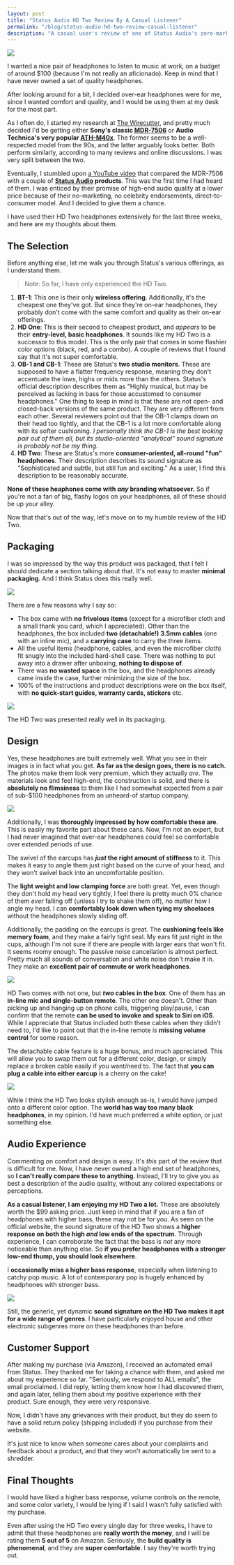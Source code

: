 ```yaml
---
layout: post
title: "Status Audio HD Two Review By A Casual Listener"
permalink: "/blog/status-audio-hd-two-review-casual-listener"
description: "A casual user's review of one of Status Audio's zero-marketing, low-price, quality headphones"
---
```


![](/assets/reviews/hd-two-hero.jpg)

I wanted a nice pair of headphones to listen to music at work, on a budget of around $100 (because I'm not really an aficionado). Keep in mind that I have never owned a set of quality headphones.

After looking around for a bit, I decided over-ear headphones were for me, since I wanted comfort and quality, and I would be using them at my desk for the most part.

As I often do, I started my research at [The Wirecutter](http://thewirecutter.com/reviews/the-best-150-over-ear-headphones/), and pretty much decided I'd be getting either **Sony's classic [MDR-7506](https://amzn.com/B000AJIF4E)** or **Audio Technica's very popular [ATH-M40x](https://amzn.com/B00KFKO6K0)**. The former seems to be a well-respected model from the 90s, and the latter arguably looks better. Both perform similarly, according to many reviews and online discussions. I was very split between the two.

Eventually, I stumbled upon [a YouTube video](https://youtu.be/0IJJOu-sBvA) that compared the MDR-7506 with a couple of **[Status Audio](http://thestatusaudio.com) products**. This was the first time I had heard of them. I was enticed by their promise of high-end audio quality at a lower price because of their no-marketing, no celebrity endorsements, direct-to-consumer model. And I decided to give them a chance.

I have used their HD Two headphones extensively for the last three weeks, and here are my thoughts about them.

<!--more-->

## The Selection

Before anything else, let me walk you through Status's various offerings, as I understand them.

> Note: So far, I have only experienced the HD Two.

1. **BT-1**: This one is their only **wireless offering**. Additionally, it's the cheapest one they've got. But since they're on-ear headphones, they probably don't come with the same comfort and quality as their on-ear offerings.
2. **HD One**: This is their second to cheapest product, and *appears* to be their **entry-level, basic headphones**. It sounds like my HD Two is a successor to this model. This is the only pair that comes in some flashier color options (black, red, and a combo). A couple of reviews that I found say that it's not super comfortable.
3. **OB-1 and CB-1**: These are Status's **two studio monitors**. These are supposed to have a flatter frequency response, meaning they don't accentuate the lows, highs or mids more than the others. Status's official description describes them as "Highly musical, but may be perceived as lacking in bass for those accustomed to consumer headphones." One thing to keep in mind is that these are not open- and closed-back versions of the same product. They are very different from each other. Several reviewers point out that the OB-1 clamps down on their head too tightly, and that the CB-1 is a lot more comfortable along with its softer cushioning. *I personally think the CB-1 is the best looking pair out of them all, but its studio-oriented "analytical" sound signature is probably not be my thing.*
4. **HD Two**: These are Status's more **consumer-oriented, all-round "fun" headphones**. Their description describes its sound signature as "Sophisticated and subtle, but still fun and exciting." As a user, I find this description to be reasonably accurate.

**None of these heaphones come with *any* branding whatsoever.** So if you're not a fan of big, flashy logos on your headphones, all of these should be up your alley.

Now that that's out of the way, let's move on to my humble review of the HD Two.

## Packaging

I was so impressed by the way this product was packaged, that I felt I should dedicate a section talking about that. It's not easy to master **minimal packaging**. And I think Status does this really well.

![](/assets/reviews/hd-two-1.jpg)

There are a few reasons why I say so:

- The box came with **no frivolous items** (except for a microfiber cloth and a small thank you card, which I appreciated). Other than the headphones, the box included **two (detachable!) 3.5mm cables** (one with an inline mic), and a **carrying case** to carry the three items.
- All the useful items (headphone, cables, and even the microfiber cloth) fit snugly into the included hard-shell case. There was nothing to put away into a drawer after unboxing, **nothing to dispose of**.
- There was **no wasted space** in the box, and the headphones already came inside the case, further minimizing the size of the box.
- 100% of the instructions and product descriptions were on the box itself, with **no quick-start guides, warranty cards, stickers** etc.

![](/assets/reviews/hd-two-2.jpg)

The HD Two was presented really well in its packaging.

## Design

Yes, these headphones are built extremely well. What you see in their images *is* in fact what you get. **As far as the design goes, there is no catch.** The photos make them look very premium, which they actually *are*. The materials look and feel high-end, the construction is solid, and there is **absolutely no flimsiness** to them like I had somewhat expected from a pair of sub-$100 headphones from an unheard-of startup company.

![](/assets/reviews/hd-two-3.jpg)

Additionally, I was **thoroughly impressed by how comfortable these are**. This is easily my favorite part about these cans. Now, I'm not an expert, but I had never imagined that over-ear headphones could feel so comfortable over extended periods of use.

The swivel of the earcups has ***just* the right amount of stiffness** to it. This makes it easy to angle them just right based on the curve of your head, and they won't swivel back into an uncomfortable position.

The **light weight and low clamping force** are both great. Yet, even though they don't hold my head very tightly, I feel there is pretty much 0% chance of them *ever* falling off (unless I try to shake them off), no matter how I angle my head. I can **comfortably look down when tying my shoelaces** without the headphones slowly sliding off.

Additionally, the padding on the earcups is great. The **cushioning feels like memory foam**, and they make a fairly tight seal. My ears fit just right in the cups, although I'm not sure if there are people with larger ears that won't fit. It seems roomy enough. The passive noise cancellation is almost perfect. Pretty much all sounds of conversation and white noise don't make it in. They make an **excellent pair of commute or work headphones**.

![](/assets/reviews/hd-two-4.jpg)

HD Two comes with not one, but ***two* cables in the box**. One of them has an **in-line mic and single-button remote**. The other one doesn't. Other than picking up and hanging up on phone calls, triggering play/pause, I can confirm that the remote **can be used to invoke and speak to Siri on iOS**. While I appreciate that Status included both these cables when they didn't need to, I'd like to point out that the in-line remote *is* **missing volume control** for some reason.

The detachable cable feature is a huge bonus, and much appreciated. This will allow you to swap them out for a different color, design, or simply replace a broken cable easily if you want/need to. The fact that **you can plug a cable into either earcup** is a cherry on the cake!

![](/assets/reviews/hd-two-5.jpg)

While I think the HD Two looks stylish enough as-is, I would have jumped onto a different color option. The **world has way too many black headphones**, in my opinion. I'd have much preferred a white option, or just something else.

## Audio Experience

Commenting on comfort and design is easy. It's *this* part of the review that is difficult for me. Now, I have never owned a high end set of headphones, so **I can't really compare these to anything**. Instead, I'll try to give you as best a description of the audio quality, without any colored expectations or perceptions.

**As a casual listener, I am enjoying my HD Two a lot.** These are absolutely worth the $99 asking price. Just keep in mind that if you are a fan of headphones with higher bass, these may not be for you. As seen on the official website, the sound signature of the HD Two shows a **higher response on both the high *and* low ends of the spectrum**. Through experience, I can corroborate the fact that the bass is *not* any more noticeable than anything else. So **if you prefer headphones with a stronger low-end thump, you should look elsewhere**.

I **occasionally miss a higher bass response**, especially when listening to catchy pop music. A lot of contemporary pop is hugely enhanced by headphones with stronger bass.

![](/assets/reviews/hd-two-6.jpg)

Still, the generic, yet dynamic **sound signature on the HD Two makes it apt for a wide range of genres**. I have particularly enjoyed house and other electronic subgenres more on these headphones than before.

## Customer Support

After making my purchase (via Amazon), I received an automated email from Status. They thanked me for taking a chance with them, and asked me about my experience so far. "Seriously, we respond to ALL emails", the email proclaimed. I did reply, letting them know how I had discovered them, and again later, telling them about my positive experience with their product. Sure enough, they were very responsive.

Now, I didn't have any grievances with their product, but they do seem to have a solid return policy (shipping included) if you purchase from their website.

It's just nice to know when someone cares about your complaints and feedback about a product, and that they won't automatically be sent to a shredder.

## Final Thoughts

I would have liked a higher bass response, volume controls on the remote, and some color variety, I would be lying if I said I wasn't fully satisfied with my purchase.

Even after using the HD Two every single day for three weeks, I have to admit that these headphones are **really worth the money**, and I will be rating them **5 out of 5** on Amazon. Seriously, the **build quality is phenomenal**, and they are **super comfortable**. I say they're worth trying out.

